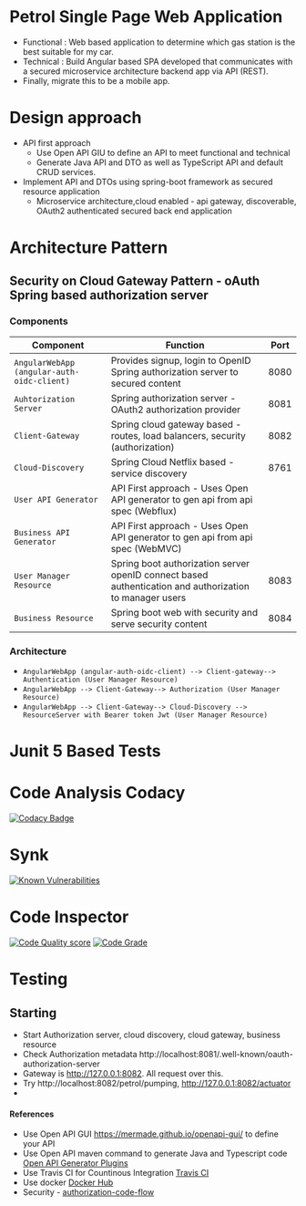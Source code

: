 # Petrol Single Page Web Application
*   Functional : Web based application to determine which gas station is the best suitable for my car.
*   Technical  : Build Angular based SPA developed that communicates with a secured microservice architecture backend app via API (REST).
*   Finally, migrate this to be a mobile app.

# Design approach
* API first approach
  * Use Open API GIU to define an API to meet functional and technical
  * Generate Java API and DTO as well as TypeScript API and default CRUD services.
* Implement API and DTOs using spring-boot framework as secured resource application
  * Microservice architecture,cloud enabled - api gateway, discoverable, OAuth2 authenticated secured back end application


# Architecture Pattern

## Security on Cloud Gateway Pattern - oAuth Spring based authorization server
### Components
| Component                                    | Function                                                                                                | Port  |
|----------------------------------------------|---------------------------------------------------------------------------------------------------------|-------|
| ``AngularWebApp (angular-auth-oidc-client)`` | Provides signup, login to OpenID Spring authorization server to secured content                         | 8080  |
| ``Auhtorization Server``                     | Spring authorization server - OAuth2 authorization provider                                             | 8081  |
| ``Client-Gateway``                           | Spring cloud gateway based - routes, load balancers, security (authorization)                           | 8082 |
| ``Cloud-Discovery``                          | Spring Cloud Netflix based - service discovery                                                          | 8761  |
| ``User API Generator``                       | API First approach - Uses Open API generator to gen api from api spec (Webflux)                         |       |
| ``Business API Generator``                   | API First approach - Uses Open API generator to gen api from api spec (WebMVC)                          |       |
| ``User Manager Resource``                    | Spring boot authorization server openID connect based authentication and authorization to manager users | 8083  |
| ``Business Resource``                        | Spring boot web with security and serve security content                                                | 8084  |

### Architecture
- ``AngularWebApp (angular-auth-oidc-client) --> Client-gateway--> Authentication (User Manager Resource)``
- ``AngularWebApp --> Client-Gateway--> Authorization (User Manager Resource)``
- ``AngularWebApp --> Client-Gateway--> Cloud-Discovery --> ResourceServer with Bearer token Jwt (User Manager Resource)``



# Junit 5 Based Tests

# Code Analysis Codacy
[![Codacy Badge](https://api.codacy.com/project/badge/Grade/20beb1d7a9af4d7fb0164600a83f9a61)](https://app.codacy.com/gh/dee-six/petrol-app?utm_source=github.com&utm_medium=referral&utm_content=dee-six/petrol-app&utm_campaign=Badge_Grade_Settings)

# Synk
[![Known Vulnerabilities](https://snyk.io/test/github/dee-six/petrol-app/badge.svg)](https://snyk.io/test/github/dee-six/petrol-app/badge.svg)

# Code Inspector
[![Code Quality score](https://www.code-inspector.com/project/27224/score/svg)](https://www.code-inspector.com/project/27224/score/svg)
[![Code Grade ](https://www.code-inspector.com/project/27224/status/svg)](https://www.code-inspector.com/project/27224/status/svg)

# Testing 
## Starting 
* Start Authorization server, cloud discovery, cloud gateway, business resource
* Check Authorization metadata http://localhost:8081/.well-known/oauth-authorization-server
* Gateway is http://127.0.0.1:8082. All request over this.
* Try  http://localhost:8082/petrol/pumping, http://127.0.0.1:8082/actuator
* 

#### References
* Use Open API GUI <https://mermade.github.io/openapi-gui/> to define your API
* Use Open API maven command to generate Java and Typescript code [Open API Generator Plugins](https://openapi-generator.tech/docs/plugins "Open API Generator Plugins") 
* Use Travis CI for Countinous Integration [Travis CI](https://travis-ci.com/ "title") 
* Use docker [Docker Hub](https://hub.docker.com/repositories "title")
* Security - [authorization-code-flow](https://auth0.com/docs/get-started/authentication-and-authorization-flow/authorization-code-flow)


